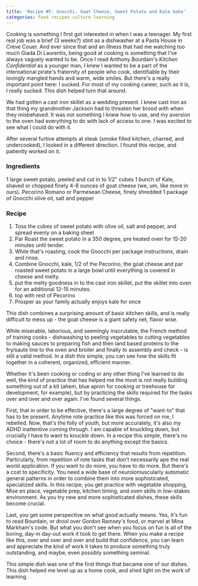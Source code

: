 ```yaml
---
title: 'Recipe #5: Gnocchi, Goat Cheese, Sweet Potato and Kale bake'
categories: food recipes culture learning
---
```


Cooking is something I first got interested in when I was a teenager. My first real job was a brief (3 weeks?) stint as a dishwasher at a Pasta House in Creve Couer. And ever since that and an illness that had me watching too much Giada Di Laurentis, being good at cooking is something that I've always vaguely wanted to be. Once I read Anthony Bourdain's *Kitchen Confidential* as a younger man, I knew I wanted to be a part of the international pirate's fraternity of people who cook, identifiable by their lovingly mangled hands and warm, wide smiles.  But there's a really important point here: I sucked. For most of my cooking career, such as it is, I really sucked.  This dish helped turn that around.

We had gotten a cast iron skillet as a wedding present. I knew cast iron as that thing my grandmother Jackson had to threaten her brood with when they misbehaved. It was not something I knew how to use, and my aversion to the oven had everything to do with lack of access to one.  I was excited to see what I could do with it. 

After several furtive attempts at steak (smoke filled kitchen, charred, and undercooked), I looked in a different direction. I found this recipe, and patiently worked on it. 

### Ingredients
1 large sweet potato, peeled and cut in to 1/2" cubes
1 bunch of Kale, shaved or chopped finely
4-8 ounces of goat cheese (we, um, like more in ours). 
Pecorino Romano or Parmesean Cheese, finely shredded
1 package of Gnocchi
olive oil, salt and pepper

### Recipe
1.  Toss the cubes of sweet potato with olive oil, salt and pepper, and spread evenly on a baking sheet
2.  Par Roast the sweet potato in a 350 degree, pre heated oven for 15-20 minutes until tender. 
3.  While that's roasting, cook the Gnocchi per package instructions, drain and rinse. 
4.  Combine Gnocchi, kale,  1/2 of the Pecorino, the goat cheese and par roasted sweet potato in a large bowl until everything is covered in cheese and melty. 
5.  put the melty goodness in to the cast iron skillet, put the skillet into oven for an additional 12-15 minutes. 
6.  top with rest of Pecorino
7.  Prosper as your family actually enjoys kale for once

This dish combines a surprising amount of basic kitchen skills, and is really difficult to mess up - the goat cheese is a giant safety net, flavor wise. 

While miserable, laborious, and seemingly inscrutable, the French method of training cooks - dishwashing to peeling vegetables to cutting vegetables to making sauces to preparing fish and then land based proteins to the fry/saute line to the oven and broiler and finally to assembly and check - is still a valid method. In a dish this simple, you can see how the skills fit together in a coherent, organized, efficient manner. 

Whether it's been cooking or coding or any other thing I've learned to do well, the kind of practice that has helped me the most is not really building something out of a kit (ahem, blue apron for cooking or treehouse for development, for example), but by practicing the skills required for the tasks over and over and over again. I've found several things. 

First, that in order to be effective, there's a large degree of "want-to" that has to be present. Anytime rote practice like this was forced on me, I rebelled. Now, that's the folly of youth, but more accurately, it's also my ADHD inattentive coming through. I am capable of knuckling down, but crucially I have to want to knuckle down.  In a recipe this simple, there's no choice - there's not a lot of room to do anything except the basics. 

Second, there's a basic fluency and efficiency that results from repetition. Particularly, from repetition of rote tasks that don't necessarily ape the real world application.  If you want to do more, you have to do more. But there's a cost to specificity. You need a wide base of neurolomuscularly automatic general patterns in order to combine them into more sophisticated, specialized skills. In this recipe, you get practice with vegetable shopping, Mise en place, vegetable prep, kitchen timing, and oven skills in low-stakes environment. As you try new and more sophisticated dishes, these skills become crucial. 

Last, you get some perspective on what good actually means. Yes, it's fun to read Bourdain, or drool over Gordon Ramsey's food, or marvel at Mina Markham's code. But what you don't see when you focus on fun is all of the boring, day-in day-out work it took to get there. When you make a recipe like this, over and over and over and build that confidence, you can learn and appreciate the kind of work it takes to produce something truly outstanding, and maybe, even possibly something seminal. 

This simple dish was one of the first things that became one of our dishes. This dish helped me level up as a home cook, and shed light on the work of learning.
